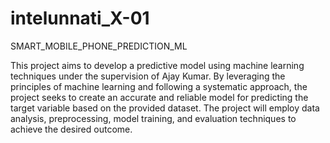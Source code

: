 # intelunnati_X-01
SMART_MOBILE_PHONE_PREDICTION_ML

This project aims to develop a predictive model using machine learning techniques under the supervision of Ajay Kumar. By leveraging the principles of machine learning and following a systematic approach, the project seeks to create an accurate and reliable model for predicting the target variable based on the provided dataset. The project will employ data analysis, preprocessing, model training, and evaluation techniques to achieve the desired outcome.

